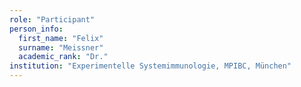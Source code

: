 ```yaml
---
role: "Participant"
person_info: 
  first_name: "Felix"
  surname: "Meissner"
  academic_rank: "Dr."
institution: "Experimentelle Systemimmunologie, MPIBC, München"
---
```

